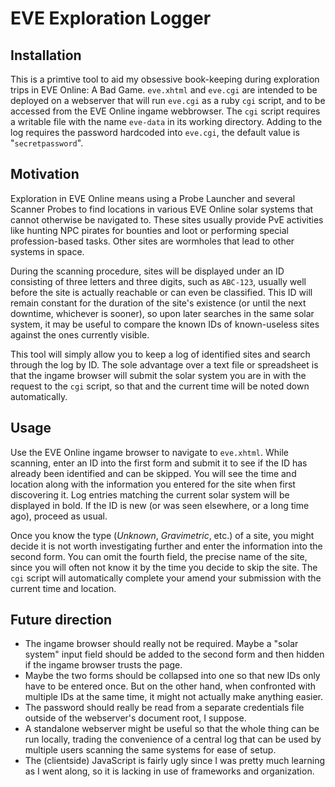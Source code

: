 EVE Exploration Logger
======================

Installation
------------

This is a primtive tool to aid my obsessive book-keeping during exploration
trips in EVE Online: A Bad Game. `eve.xhtml` and `eve.cgi` are intended to be
deployed on a webserver that will run `eve.cgi` as a ruby `cgi` script, and to
be accessed from the EVE Online ingame webbrowser. The `cgi` script requires a
writable file with the name `eve-data` in its working directory. Adding to the
log requires the password hardcoded into `eve.cgi`, the default value is
"`secretpassword`".

Motivation
----------

Exploration in EVE Online means using a Probe Launcher and several Scanner
Probes to find locations in various EVE Online solar systems that cannot
otherwise be navigated to. These sites usually provide PvE activities like
hunting NPC pirates for bounties and loot or performing special
profession-based tasks. Other sites are wormholes that lead to other systems
in space.

During the scanning procedure, sites will be displayed under an ID consisting
of three letters and three digits, such as `ABC-123`, usually well before the
site is actually reachable or can even be classified. This ID will remain
constant for the duration of the site's existence (or until the next downtime,
whichever is sooner), so upon later searches in the same solar system, it may
be useful to compare the known IDs of known-useless sites against the ones
currently visible.

This tool will simply allow you to keep a log of identified sites and search
through the log by ID. The sole advantage over a text file or spreadsheet is
that the ingame browser will submit the solar system you are in with the
request to the `cgi` script, so that and the current time will be noted down
automatically.

Usage
-----

Use the EVE Online ingame browser to navigate to `eve.xhtml`. While scanning,
enter an ID into the first form and submit it to see if the ID has already
been identified and can be skipped. You will see the time and location along
with the information you entered for the site when first discovering it. Log
entries matching the current solar system will be displayed in bold. If the
ID is new (or was seen elsewhere, or a long time ago), proceed as usual.

Once you know the type (*Unknown*, *Gravimetric*, etc.) of a site, you might
decide it is not worth investigating further and enter the information into
the second form. You can omit the fourth field, the precise name of the site,
since you will often not know it by the time you decide to skip the site. The
`cgi` script will automatically complete your amend your submission with the
current time and location.

Future direction
----------------

* The ingame browser should really not be required. Maybe a "solar system"
  input field should be added to the second form and then hidden if the ingame
  browser trusts the page.
* Maybe the two forms should be collapsed into one so that new IDs only have
  to be entered once. But on the other hand, when confronted with multiple IDs
  at the same time, it might not actually make anything easier.
* The password should really be read from a separate credentials file outside
  of the webserver's document root, I suppose.
* A standalone webserver might be useful so that the whole thing can be run
  locally, trading the convenience of a central log that can be used by
  multiple users scanning the same systems for ease of setup.
* The (clientside) JavaScript is fairly ugly since I was pretty much learning
  as I went along, so it is lacking in use of frameworks and organization.
